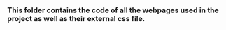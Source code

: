### This folder contains the code of all the webpages used in the project as well as their external css file.
